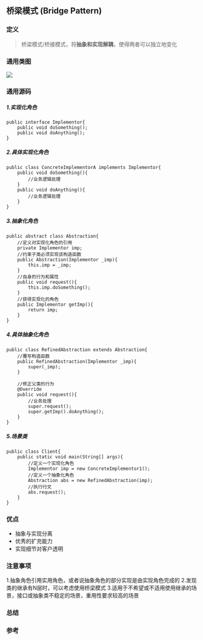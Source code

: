 ## 桥梁模式 (Bridge Pattern)

### 定义
> 桥梁模式/桥接模式，将**抽象和实现解耦**，使得两者可以独立地变化

### 通用类图
![](http://www.dofactory.com/images/diagrams/net/bridge.gif)

### 通用源码
##### 1.实现化角色
	public interface Implementor{
		public void doSomething();
		public void doAnything();
	}

##### 2.具体实现化角色
	public class ConcreteImplementorA implements Implementor{
		public void doSomething(){
			//业务逻辑处理
		}
		public void doAnything(){
			//业务逻辑处理
		}
	}

##### 3.抽象化角色
	public abstract class Abstraction{
		//定义对实现化角色的引用
		private Implementor imp;
		//约束子类必须实现该构造函数
		public Abstraction(Implementor _imp){
			this.imp = _imp;
		}
		//自身的行为和属性
		public void request(){
			this.imp.doSomething();
		}
		//获得实现化的角色
		public Implementor getImp(){
			return imp;
		}
	}

##### 4.具体抽象化角色
	public class RefinedAbstraction extends Abstraction{
		//覆写构造函数
		public RefinedAbstraction(Implementor _imp){
			super(_imp);
		}

		//修正父类的行为
		@Override
		public void request(){
			//业务处理
			super.request();
			super.getImp().doAnything();
		}
	}

##### 5.场景类
	public class Client{
		public static void main(String[] args){
			//定义一个实现化角色
			Implementor imp = new ConcreteImplementor1();
			//定义一个抽象化角色
			Abstraction abs = new RefinedAbstraction(imp);
			//执行行文
			abs.request();
		}
	}

### 优点
- 抽象与实现分离
- 优秀的扩充能力
- 实现细节对客户透明

### 注意事项
1.抽象角色引用实用角色，或者说抽象角色的部分实现是由实现角色完成的
2.发现类的继承有N层时，可以考虑使用桥梁模式
3.适用于不希望或不适用使用继承的场景，接口或抽象类不稳定的场景，重用性要求较高的场景

### 总结


### 参考